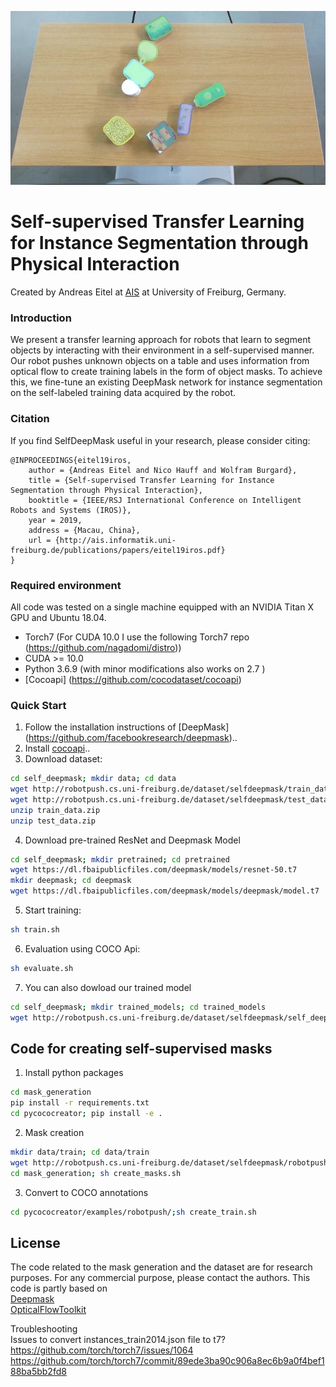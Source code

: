 ![Segmentation result of our model](self_deepmask/segmentation.png)


# Self-supervised  Transfer  Learning  for  Instance  Segmentation  through Physical  Interaction
Created by Andreas Eitel at [AIS](http://ais.informatik.uni-freiburg.de/) at University of Freiburg, Germany.

### Introduction
We  present  a  transfer  learning  approach  for  robots that learn to segment objects by interacting with their environment  in  a  self-supervised  manner.  Our  robot  pushes  unknown objects  on  a  table  and  uses  information  from  optical  flow  to create  training  labels  in  the  form  of  object  masks.  To  achieve this,  we  fine-tune  an  existing  DeepMask  network  for  instance segmentation on the self-labeled training data acquired by the robot.  


### Citation

If you find SelfDeepMask useful in your research, please consider citing:
```
@INPROCEEDINGS{eitel19iros,
    author = {Andreas Eitel and Nico Hauff and Wolfram Burgard},
    title = {Self-supervised Transfer Learning for Instance Segmentation through Physical Interaction},
    booktitle = {IEEE/RSJ International Conference on Intelligent Robots and Systems (IROS)},
    year = 2019,
    address = {Macau, China},
    url = {http://ais.informatik.uni-freiburg.de/publications/papers/eitel19iros.pdf}
}
```

### Required environment
All code was tested on a single machine equipped with an NVIDIA Titan X GPU and Ubuntu 18.04.
- Torch7 (For CUDA 10.0 I use the following Torch7 repo (https://github.com/nagadomi/distro))
- CUDA >= 10.0
- Python 3.6.9 (with minor modifications also works on 2.7 ) 
- [Cocoapi] (https://github.com/cocodataset/cocoapi)

### Quick Start

1. Follow the installation instructions of [DeepMask] (https://github.com/facebookresearch/deepmask)..
2. Install [cocoapi](https://github.com/cocodataset/cocoapi)..
3. Download dataset:
```bash
cd self_deepmask; mkdir data; cd data
wget http://robotpush.cs.uni-freiburg.de/dataset/selfdeepmask/train_data.zip
wget http://robotpush.cs.uni-freiburg.de/dataset/selfdeepmask/test_data.zip
unzip train_data.zip
unzip test_data.zip
```
4. Download pre-trained ResNet and Deepmask Model
```bash
cd self_deepmask; mkdir pretrained; cd pretrained
wget https://dl.fbaipublicfiles.com/deepmask/models/resnet-50.t7
mkdir deepmask; cd deepmask
wget https://dl.fbaipublicfiles.com/deepmask/models/deepmask/model.t7
```

5. Start training:
```bash
sh train.sh
```

6. Evaluation using COCO Api:
```bash
sh evaluate.sh
```
7. You can also dowload our trained model
```bash
cd self_deepmask; mkdir trained_models; cd trained_models
wget http://robotpush.cs.uni-freiburg.de/dataset/selfdeepmask/self_deepmask_model.zip; unzip self_deepmask_model.zip
```

## Code for creating self-supervised masks
1. Install python packages
```bash
cd mask_generation
pip install -r requirements.txt
cd pycococreator; pip install -e .
```
2. Mask creation
```bash
mkdir data/train; cd data/train
wget http://robotpush.cs.uni-freiburg.de/dataset/selfdeepmask/robotpush2316.zip; unzip robotpush2316.zip
cd mask_generation; sh create_masks.sh
```
3. Convert to COCO annotations
```bash
cd pycococreator/examples/robotpush/;sh create_train.sh
```
## License
The code related to the mask generation and the dataset are for research purposes. For any commercial purpose, please contact the authors.
This code is partly based on <br/>
[Deepmask](https://github.com/facebookresearch/deepmask) <br/> 
[OpticalFlowToolkit](https://github.com/liruoteng/OpticalFlowToolkit)


Troubleshooting<br/>
Issues to convert instances_train2014.json file to t7?
https://github.com/torch/torch7/issues/1064
https://github.com/torch/torch7/commit/89ede3ba90c906a8ec6b9a0f4bef188ba5bb2fd8
